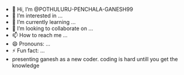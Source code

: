 - 👋 Hi, I’m @POTHULURU-PENCHALA-GANESH99
- 👀 I’m interested in ...
- 🌱 I’m currently learning ...
- 💞️ I’m looking to collaborate on ...
- 📫 How to reach me ...
- 😄 Pronouns: ...
- ⚡ Fun fact: ...
- presenting ganesh as a new coder. coding is hard untill you get the knowledge

<!---
POTHULURU-PENCHALA-GANESH99/POTHULURU-PENCHALA-GANESH99 is a ✨ special ✨ repository because its `README.md` (this file) appears on your GitHub profile.
You can click the Preview link to take a look at your changes.
--->
